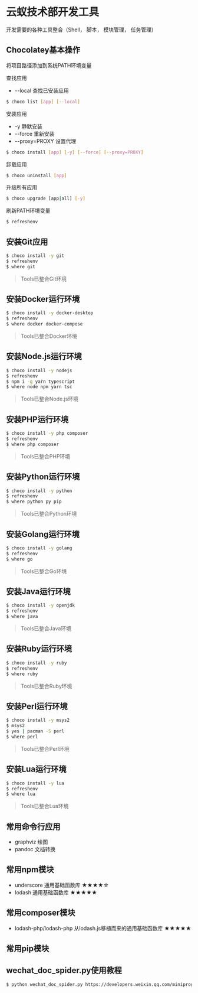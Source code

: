 # 云蚁技术部开发工具

开发需要的各种工具整合（Shell， 脚本， 模块管理， 任务管理）

## Chocolatey基本操作

将项目路径添加到系统PATH环境变量

查找应用

* --local 查找已安装应用

```bash
$ choco list [app] [--local]
```

安装应用

* -y 静默安装
* --force 重新安装
* --proxy=PROXY 设置代理

```bash
$ choco install [app] [-y] [--force] [--proxy=PROXY]
```

卸载应用

```bash
$ choco uninstall [app]
```

升级所有应用

```bash
$ choco upgrade [app|all] [-y]
```

刷新PATH环境变量

```bash
$ refreshenv
```

## 安装**Git**应用

```bash
$ choco install -y git
$ refreshenv
$ where git
```

> Tools已整合Git环境

## 安装**Docker**运行环境

```bash
$ choco install -y docker-desktop
$ refreshenv
$ where docker docker-compose
```

> Tools已整合Docker环境

## 安装**Node.js**运行环境

```bash
$ choco install -y nodejs
$ refreshenv
$ npm i -g yarn typescript
$ where node npm yarn tsc
```

> Tools已整合Node.js环境

## 安装**PHP**运行环境

```bash
$ choco install -y php composer
$ refreshenv
$ where php composer
```

> Tools已整合PHP环境

## 安装**Python**运行环境

```bash
$ choco install -y python
$ refreshenv
$ where python py pip
```

> Tools已整合Python环境

## 安装**Golang**运行环境

```bash
$ choco install -y golang
$ refreshenv
$ where go
```

> Tools已整合Go环境

## 安装**Java**运行环境

```bash
$ choco install -y openjdk
$ refreshenv
$ where java
```

> Tools已整合Java环境

## 安装**Ruby**运行环境

```bash
$ choco install -y ruby
$ refreshenv
$ where ruby
```

> Tools已整合Ruby环境

## 安装**Perl**运行环境

```bash
$ choco install -y msys2
$ msys2
$ yes | pacman -S perl
$ where perl
```

> Tools已整合Perl环境

## 安装**Lua**运行环境

```bash
$ choco install -y lua
$ refreshenv
$ where lua
```

> Tools已整合Lua环境

## 常用命令行应用

* graphviz 绘图
* pandoc 文档转换

## 常用npm模块

* underscore 通用基础函数库 ★★★★☆
* lodash 通用基础函数库 ★★★★★

## 常用composer模块

* lodash-php/lodash-php 从lodash.js移植而来的通用基础函数库 ★★★★★

## 常用pip模块


## wechat_doc_spider.py使用教程

```bash
$ python wechat_doc_spider.py https://developers.weixin.qq.com/miniprogram/dev/api-backend/ ./doc/backend
```
